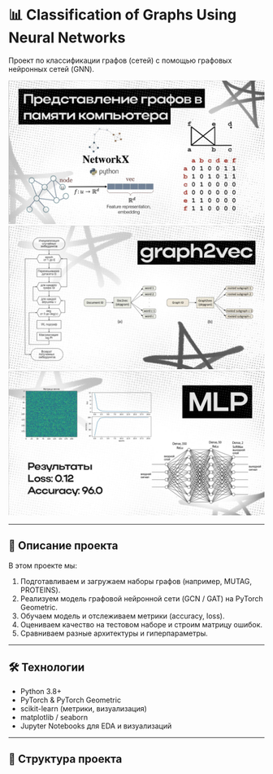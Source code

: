 # 📊 Classification of Graphs Using Neural Networks

Проект по классификации графов (сетей) с помощью графовых нейронных сетей (GNN).

![Overview](./Screenshots/1.png)  
![Confusion Matrix](./Screenshots/2.png)  
![Training Loss](./Screenshots/3.png)  

---

## 📌 Описание проекта

В этом проекте мы:

1. Подготавливаем и загружаем наборы графов (например, MUTAG, PROTEINS).  
2. Реализуем модель графовой нейронной сети (GCN / GAT) на PyTorch Geometric.  
3. Обучаем модель и отслеживаем метрики (accuracy, loss).  
4. Оцениваем качество на тестовом наборе и строим матрицу ошибок.  
5. Сравниваем разные архитектуры и гиперпараметры.

---

## 🛠️ Технологии

- Python 3.8+  
- PyTorch & PyTorch Geometric  
- scikit-learn (метрики, визуализация)  
- matplotlib / seaborn  
- Jupyter Notebooks для EDA и визуализаций  

---

## 📂 Структура проекта

